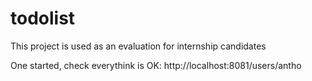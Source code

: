 # todolist
This project is used as an evaluation for internship candidates

One started, check everythink is OK:
http://localhost:8081/users/antho
